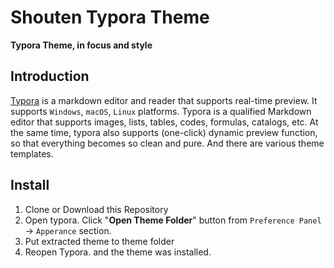 # Shouten Typora Theme

__Typora Theme, in focus and style__

## Introduction

[Typora](https://www.typora.io/) is a markdown editor and reader that supports real-time preview. It supports `Windows`, `macOS`, `Linux` platforms. Typora is a qualified Markdown editor that supports images, lists, tables, codes, formulas, catalogs, etc. At the same time, typora also supports (one-click) dynamic preview function, so that everything becomes so clean and pure. And there are various theme templates.

## Install

1. Clone or Download this Repository
2. Open typora. Click "**Open Theme Folder**" button from `Preference Panel` → `Apperance` section.
3. Put extracted theme to theme folder
4. Reopen Typora. and the theme was installed.